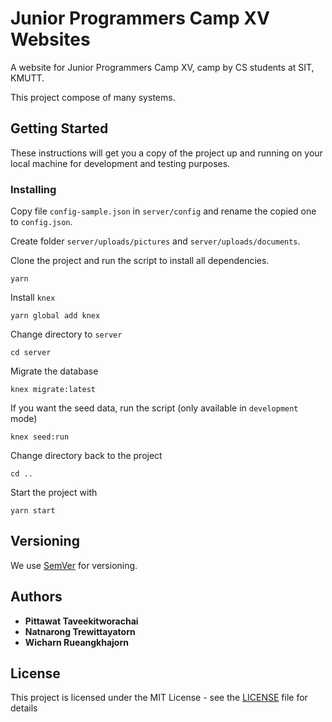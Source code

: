 # Junior Programmers Camp XV Websites

A website for Junior Programmers Camp XV, camp by CS students at SIT, KMUTT.

This project compose of many systems.

## Getting Started

These instructions will get you a copy of the project up and running on your local machine for development and testing purposes.

### Installing

Copy file ```config-sample.json``` in ```server/config``` and rename the copied one to ```config.json```.

Create folder ```server/uploads/pictures``` and ```server/uploads/documents```.

Clone the project and run the script to install all dependencies.

```
yarn
```

Install `knex` 

```
yarn global add knex
```

Change directory to `server`

```
cd server
```

Migrate the database

```
knex migrate:latest
```

If you want the seed data, run the script (only available in `development` mode)

```
knex seed:run
```

Change directory back to the project

```
cd ..
```

Start the project with

```
yarn start
```


## Versioning

We use [SemVer](http://semver.org/) for versioning.

## Authors

* **Pittawat Taveekitworachai**
* **Natnarong Trewittayatorn**
* **Wicharn Rueangkhajorn**


## License

This project is licensed under the MIT License - see the [LICENSE](LICENSE) file for details
